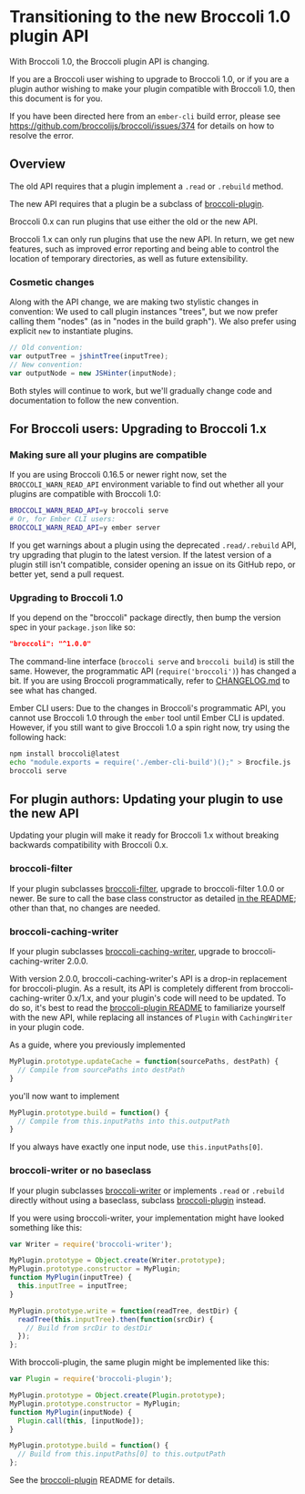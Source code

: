 # Transitioning to the new Broccoli 1.0 plugin API

With Broccoli 1.0, the Broccoli plugin API is changing.

If you are a Broccoli user wishing to upgrade to Broccoli 1.0, or if you are a
plugin author wishing to make your plugin compatible with Broccoli 1.0, then
this document is for you.

If you have been directed here from an `ember-cli` build error, please see
https://github.com/broccolijs/broccoli/issues/374 for details on how to resolve
the error.

## Overview

The old API requires that a plugin implement a `.read` or `.rebuild` method.

The new API requires that a plugin be a subclass of
[broccoli-plugin](https://github.com/broccolijs/broccoli-plugin).

Broccoli 0.x can run plugins that use either the old or the new API.

Broccoli 1.x can only run plugins that use the new API. In return, we get new
features, such as improved error reporting and being able to control the
location of temporary directories, as well as future extensibility.

### Cosmetic changes

Along with the API change, we are making two stylistic changes in convention:
We used to call plugin instances "trees", but we now prefer calling them
"nodes" (as in "nodes in the build graph"). We also prefer using explicit
`new` to instantiate plugins.

```js
// Old convention:
var outputTree = jshintTree(inputTree);
// New convention:
var outputNode = new JSHinter(inputNode);
```

Both styles will continue to work, but we'll gradually change code and
documentation to follow the new convention.

## For Broccoli users: Upgrading to Broccoli 1.x

### Making sure all your plugins are compatible

If you are using Broccoli 0.16.5 or newer right now, set the
`BROCCOLI_WARN_READ_API` environment variable to find out whether all your
plugins are compatible with Broccoli 1.0:

```bash
BROCCOLI_WARN_READ_API=y broccoli serve
# Or, for Ember CLI users:
BROCCOLI_WARN_READ_API=y ember server
```

If you get warnings about a plugin using the deprecated `.read/.rebuild` API,
try upgrading that plugin to the latest version. If the latest version of a
plugin still isn't compatible, consider opening an issue on its GitHub repo,
or better yet, send a pull request.

### Upgrading to Broccoli 1.0

If you depend on the "broccoli" package directly, then bump the version spec
in your `package.json` like so:

```json
"broccoli": "^1.0.0"
```

The command-line interface (`broccoli serve` and `broccoli build`) is still
the same. However, the programmatic API (`require('broccoli')`) has changed a
bit. If you are using Broccoli programmatically, refer to
[CHANGELOG.md](https://github.com/broccolijs/broccoli/blob/master/CHANGELOG.md)
to see what has changed.

Ember CLI users: Due to the changes in Broccoli's programmatic API, you cannot
use Broccoli 1.0 through the `ember` tool until Ember CLI is updated. However,
if you still want to give Broccoli 1.0 a spin right now, try using the
following hack:

```bash
npm install broccoli@latest
echo "module.exports = require('./ember-cli-build')();" > Brocfile.js
broccoli serve
```

## For plugin authors: Updating your plugin to use the new API

Updating your plugin will make it ready for Broccoli 1.x without breaking
backwards compatibility with Broccoli 0.x.

### broccoli-filter

If your plugin subclasses
[broccoli-filter](https://github.com/broccolijs/broccoli-filter), upgrade to
broccoli-filter 1.0.0 or newer. Be sure to call the base class constructor as
detailed [in the README](https://github.com/broccolijs/broccoli-filter/blob/master/README.md#upgrading-from-01x-to-1x);
other than that, no changes are needed.

### broccoli-caching-writer

If your plugin subclasses
[broccoli-caching-writer](https://github.com/ember-cli/broccoli-caching-writer),
upgrade to broccoli-caching-writer 2.0.0.

With version 2.0.0, broccoli-caching-writer's API is a drop-in replacement for
broccoli-plugin. As a result, its API is completely different from
broccoli-caching-writer 0.x/1.x, and your plugin's code will need to be
updated. To do so, it's best to read the
[broccoli-plugin README](https://github.com/broccolijs/broccoli-plugin) to
familiarize yourself with the new API, while replacing all instances of
`Plugin` with `CachingWriter` in your plugin code.

As a guide, where you previously implemented

```js
MyPlugin.prototype.updateCache = function(sourcePaths, destPath) {
  // Compile from sourcePaths into destPath
}
```

you'll now want to implement

```js
MyPlugin.prototype.build = function() {
  // Compile from this.inputPaths into this.outputPath
}
```

If you always have exactly one input node, use `this.inputPaths[0]`.

### broccoli-writer or no baseclass

If your plugin subclasses
[broccoli-writer](https://github.com/broccolijs/broccoli-writer) or implements
`.read` or `.rebuild` directly without using a baseclass, subclass
[broccoli-plugin](https://github.com/broccolijs/broccoli-plugin) instead.

If you were using broccoli-writer, your implementation might have looked
something like this:

```js
var Writer = require('broccoli-writer');

MyPlugin.prototype = Object.create(Writer.prototype);
MyPlugin.prototype.constructor = MyPlugin;
function MyPlugin(inputTree) {
  this.inputTree = inputTree;
}

MyPlugin.prototype.write = function(readTree, destDir) {
  readTree(this.inputTree).then(function(srcDir) {
    // Build from srcDir to destDir
  });
};
```

With broccoli-plugin, the same plugin might be implemented like this:

```js
var Plugin = require('broccoli-plugin');

MyPlugin.prototype = Object.create(Plugin.prototype);
MyPlugin.prototype.constructor = MyPlugin;
function MyPlugin(inputNode) {
  Plugin.call(this, [inputNode]);
}

MyPlugin.prototype.build = function() {
  // Build from this.inputPaths[0] to this.outputPath
};
```

See the [broccoli-plugin](https://github.com/broccolijs/broccoli-plugin)
README for details.
